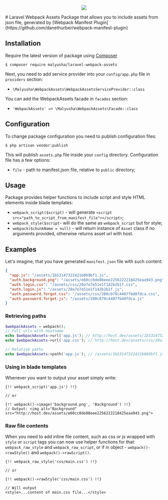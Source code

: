 <p align="center">
    <img src="https://travis-ci.org/malyusha/laravel-webpack-assets.svg?branch=master">
</p>
# Laravel Webpack Assets
Package that allows you to include assets from json file, generated by [Webpack Manifest Plugin](https://github.com/danethurber/webpack-manifest-plugin)

## Installation

Require the latest version of package using [Composer](https://getcomposer.org/) 

`$ composer require malyusha/laravel-webpack-assets`

Next, you need to add service provider into your `config/app.php` file in `providers` section:
* `\Malyusha\WebpackAssets\WebpackAssetsServiceProvider::class`

You can add the WebpackAssets facade in `facades` section:
* `'WebpackAssets' => \Malyusha\WebpackAssets\Facade::class`


## Configuration

To change package configuration you need to publish configuration files:

`$ php artisan vendor:publish`

This will publish `assets.php` file inside your `config` directory.
Configuration file has a few options:

* `file` - path to manifest.json file, relative to `public` directory;

## Usage

Package provides helper functions to include script and style HTML elements inside blade templates:

* `webpack_script($script)` - will generate `<script src="path_to_script_from_manifest_file"></script>`;
* `webpack_style($script`- will do the same as `webpack_script` but for style;
* `webpack($chunkName = null)` - will return instance of `Asset` class if no arguments provided, otherwise returns asset url with host.

## Examples

Let's imagine, that you have generated `manifest.json` file with such content:
```json
{
  "app.js": "/assets/1b53147322421b069bf1.js",
  "auth.background.png": "/assets/e60cc0de08eee2256222218425eaa943.png",
  "auth.login.css": "/assets/css/20a7e7e51e1f142b2b1f.css",
  "auth.login.js": "/assets/20a7e7e51e1f142b2b1f.js",
  "auth.password.forgot.css": "/assets/css/280c079c4407fbd0fdca.css",
  "auth.password.forgot.js": "/assets/280c079c4407fbd0fdca.js"
}
```

### Retrieving paths

```php
$webpackAssets = webpack();
// Full urls with hostname
echo $webpackAssets->url('app.js'); // http://host.dev/assets/1b53147322421b069bf1.js
echo $webpackAssets->url('app.css'); // http://host.dev/assets/css/20a7e7e51e1f142b2b1f.css

// Relative paths
echo $webpackAssets->path('app.js'); // /assets/1b53147322421b069bf1.js

```

### Using in blade templates

Whenever you want to output your asset simply write:

```blade
{!! webpack_script('app.js') !!}

// or

{!! webpack()->image('background.png', 'Background') !!} 
// Output: <img alt="Background" src="http://host.dev/assets/e60cc0de08eee2256222218425eaa943.png">
```

### Raw file contents

When you need to add inline file content, such as css or js wrapped with `style` or `script` tags
you can now use helper functions for that: `webpack_raw_style` and `webpack_raw_script`, or if
in object - `webpack()->rawStyle()` and `webpack()->rawScript()`.

```blade
{!! webpack_raw_style('css/main.css') !!}

// or

{!! webpack()->rawStyle('css/main.css') !!}

// Will output
<style>...content of main.css file...</style>
```

